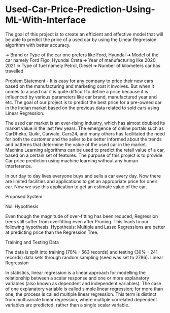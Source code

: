 # Used-Car-Price-Prediction-Using-ML-With-Interface

The goal of this project is to create an efficient and effective
model that will be able to predict the price of a used car by using the Linear Regression
algorithm with better accuracy.

➔ Brand or Type of the car one prefers like Ford, Hyundai
➔ Model of the car namely Ford Figo, Hyundai Creta
➔ Year of manufacturing like 2020, 2021
➔ Type of fuel namely Petrol, Diesel
➔ Number of kilometers car has travelled

Problem Statement - It is easy for any company to price their new cars based on the
manufacturing and marketing cost it involves. But when it comes to a used car it is quite
difficult to define a price because it is influenced by various parameters like car brand,
manufactured year and etc. The goal of our project is to predict the best price for a
pre-owned car in the Indian market based on the previous data related to sold cars using
Linear Regression.

The used car market is an ever-rising industry, which has almost doubled its market value
in the last few years. The emergence of online portals such as CarDheko, Quikr, Carwale,
Cars24, and many others has facilitated the need for both the customer and the
seller to be better informed about the trends and patterns that determine the value of the
used car in the market. Machine Learning algorithms can be used to predict the retail
value of a car, based on a certain set of features. The purpose of this project is to provide
Car price prediction using machine learning without any human interference.

In our day to day lives everyone buys and sells a car every day. Now there are limited
facilities and applications to get an appropriate price for one’s car. Now we use this
application to get an estimate value of the car.

Proposed System

Null Hypothesis

Even though the magnitude of over-fitting has been reduced, Regression trees still suffer
from overfitting even after Pruning. This leads to our following hypothesis.
Hypothesis: Multiple and Lasso Regressions are better at predicting price than the
Regression Tree.

Training and Testing Data

The data is split into training (70% - 563 records) and testing (30% - 241 records) data
sets through random sampling (seed was set to 2786).
Linear Regression

In statistics, linear regression is a linear approach for modelling the relationship between
a scalar response and one or more explanatory variables (also known as dependent and
independent variables). The case of one explanatory variable is called simple linear
regression; for more than one, the process is called multiple linear regression. This term
is distinct from multivariate linear regression, where multiple correlated dependent
variables are predicted, rather than a single scalar variable.
